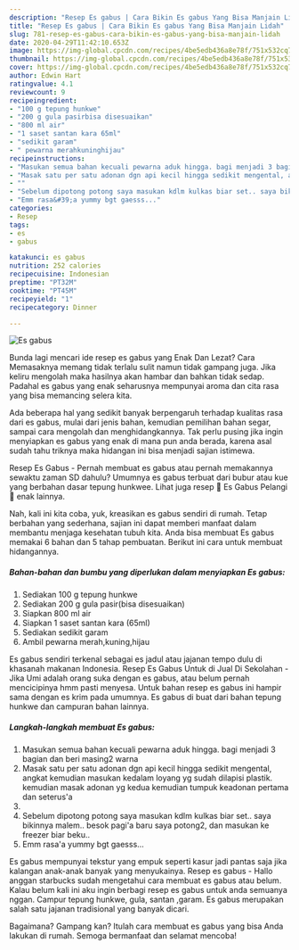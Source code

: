 ```yaml
---
description: "Resep Es gabus | Cara Bikin Es gabus Yang Bisa Manjain Lidah"
title: "Resep Es gabus | Cara Bikin Es gabus Yang Bisa Manjain Lidah"
slug: 781-resep-es-gabus-cara-bikin-es-gabus-yang-bisa-manjain-lidah
date: 2020-04-29T11:42:10.653Z
image: https://img-global.cpcdn.com/recipes/4be5edb436a8e78f/751x532cq70/es-gabus-foto-resep-utama.jpg
thumbnail: https://img-global.cpcdn.com/recipes/4be5edb436a8e78f/751x532cq70/es-gabus-foto-resep-utama.jpg
cover: https://img-global.cpcdn.com/recipes/4be5edb436a8e78f/751x532cq70/es-gabus-foto-resep-utama.jpg
author: Edwin Hart
ratingvalue: 4.1
reviewcount: 9
recipeingredient:
- "100 g tepung hunkwe"
- "200 g gula pasirbisa disesuaikan"
- "800 ml air"
- "1 saset santan kara 65ml"
- "sedikit garam"
- " pewarna merahkuninghijau"
recipeinstructions:
- "Masukan semua bahan kecuali pewarna aduk hingga. bagi menjadi 3 bagian dan beri masing2 warna"
- "Masak satu per satu adonan dgn api kecil hingga sedikit mengental, angkat kemudian masukan kedalam loyang yg sudah dilapisi plastik. kemudian masak adonan yg kedua kemudian tumpuk keadonan pertama dan seterus&#39;a"
- ""
- "Sebelum dipotong potong saya masukan kdlm kulkas biar set.. saya bikinnya malem.. besok pagi&#39;a baru saya potong2, dan masukan ke freezer biar beku.."
- "Emm rasa&#39;a yummy bgt gaesss..."
categories:
- Resep
tags:
- es
- gabus

katakunci: es gabus 
nutrition: 252 calories
recipecuisine: Indonesian
preptime: "PT32M"
cooktime: "PT45M"
recipeyield: "1"
recipecategory: Dinner

---
```



![Es gabus](https://img-global.cpcdn.com/recipes/4be5edb436a8e78f/751x532cq70/es-gabus-foto-resep-utama.jpg)

Bunda lagi mencari ide resep es gabus yang Enak Dan Lezat? Cara Memasaknya memang tidak terlalu sulit namun tidak gampang juga. Jika keliru mengolah maka hasilnya akan hambar dan bahkan tidak sedap. Padahal es gabus yang enak seharusnya mempunyai aroma dan cita rasa yang bisa memancing selera kita.

Ada beberapa hal yang sedikit banyak berpengaruh terhadap kualitas rasa dari es gabus, mulai dari jenis bahan, kemudian pemilihan bahan segar, sampai cara mengolah dan menghidangkannya. Tak perlu pusing jika ingin menyiapkan es gabus yang enak di mana pun anda berada, karena asal sudah tahu triknya maka hidangan ini bisa menjadi sajian istimewa.

Resep Es Gabus - Pernah membuat es gabus atau pernah memakannya sewaktu zaman SD dahulu? Umumnya es gabus terbuat dari bubur atau kue yang berbahan dasar tepung hunkwee. Lihat juga resep 🌈 Es Gabus Pelangi 🌈 enak lainnya.


Nah, kali ini kita coba, yuk, kreasikan es gabus sendiri di rumah. Tetap berbahan yang sederhana, sajian ini dapat memberi manfaat dalam membantu menjaga kesehatan tubuh kita. Anda bisa membuat Es gabus memakai 6 bahan dan 5 tahap pembuatan. Berikut ini cara untuk membuat hidangannya.

<!--inarticleads1-->

##### Bahan-bahan dan bumbu yang diperlukan dalam menyiapkan Es gabus:

1. Sediakan 100 g tepung hunkwe
1. Sediakan 200 g gula pasir(bisa disesuaikan)
1. Siapkan 800 ml air
1. Siapkan 1 saset santan kara (65ml)
1. Sediakan sedikit garam
1. Ambil  pewarna merah,kuning,hijau


Es gabus sendiri terkenal sebagai es jadul atau jajanan tempo dulu di khasanah makanan Indonesia. Resep Es Gabus Untuk di Jual Di Sekolahan - Jika Umi adalah orang suka dengan es gabus, atau belum pernah mencicipinya hmm pasti menyesa. Untuk bahan resep es gabus ini hampir sama dengan es krim pada umumnya. Es gabus di buat dari bahan tepung hunkwe dan campuran bahan lainnya. 

<!--inarticleads2-->

##### Langkah-langkah membuat Es gabus:

1. Masukan semua bahan kecuali pewarna aduk hingga. bagi menjadi 3 bagian dan beri masing2 warna
1. Masak satu per satu adonan dgn api kecil hingga sedikit mengental, angkat kemudian masukan kedalam loyang yg sudah dilapisi plastik. kemudian masak adonan yg kedua kemudian tumpuk keadonan pertama dan seterus&#39;a
1. 
1. Sebelum dipotong potong saya masukan kdlm kulkas biar set.. saya bikinnya malem.. besok pagi&#39;a baru saya potong2, dan masukan ke freezer biar beku..
1. Emm rasa&#39;a yummy bgt gaesss...


Es gabus mempunyai tekstur yang empuk seperti kasur jadi pantas saja jika kalangan anak-anak banyak yang menyukainya. Resep es gabus - Hallo anggan starbucks sudah mengetahui cara membuat es gabus atau belum. Kalau belum kali ini aku ingin berbagi resep es gabus untuk anda semuanya nggan. Campur tepung hunkwe, gula, santan ,garam. Es gabus merupakan salah satu jajanan tradisional yang banyak dicari. 

Bagaimana? Gampang kan? Itulah cara membuat es gabus yang bisa Anda lakukan di rumah. Semoga bermanfaat dan selamat mencoba!
